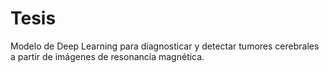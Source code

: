 # Tesis
Modelo de Deep Learning para diagnosticar y detectar tumores cerebrales a partir de imágenes de resonancia magnética.
